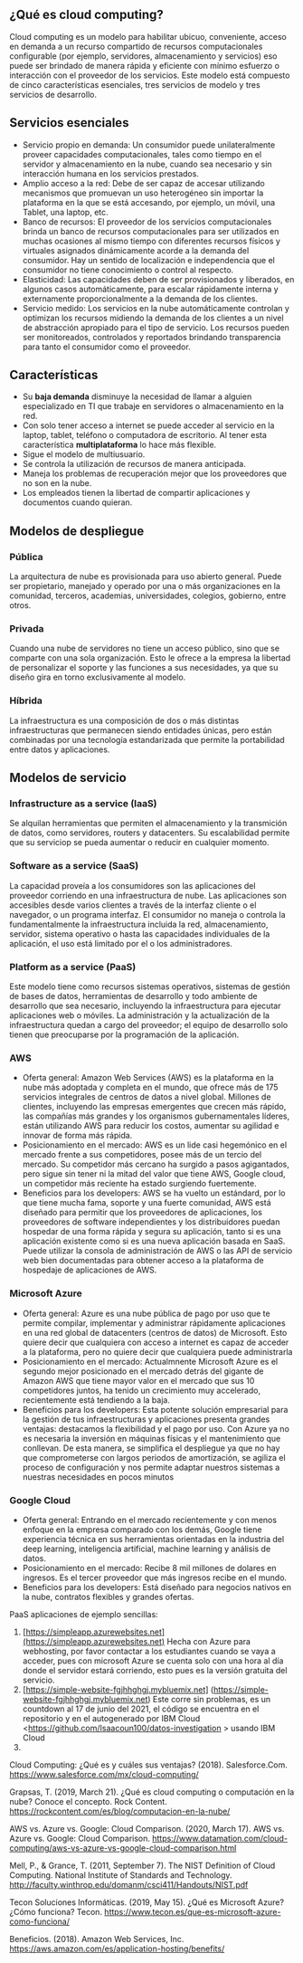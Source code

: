 ## ¿Qué es cloud computing?
Cloud computing es un modelo para habilitar ubicuo, conveniente, acceso en demanda a un recurso compartido de recursos computacionales configurable (por ejemplo, servidores, almacenamiento y servicios) eso puede ser brindado de manera rápida y eficiente con mínimo esfuerzo o interacción con el proveedor de los servicios. Este modelo está compuesto de cinco características esenciales, tres servicios de modelo y tres servicios de desarrollo.

## Servicios esenciales
* Servicio propio en demanda: Un consumidor puede unilateralmente proveer capacidades computacionales, tales como tiempo en el servidor y almacenamiento en la nube, cuando sea necesario y sin interacción humana en los servicios prestados.
* Amplio acceso a la red: Debe de ser capaz de accesar utilizando mecanismos que promuevan un uso heterogéneo sin importar la plataforma en la que se está accesando, por ejemplo, un móvil, una Tablet, una laptop, etc.  
* Banco de recursos: El proveedor de los servicios computacionales brinda un banco de recursos computacionales para ser utilizados en muchas ocasiones al mismo tiempo con diferentes recursos físicos y virtuales asignados dinámicamente acorde a la demanda del consumidor. Hay un sentido de localización e independencia que el consumidor no tiene conocimiento o control al respecto.
* Elasticidad: Las capacidades deben de ser provisionados y liberados, en algunos casos automáticamente, para escalar rápidamente interna y externamente proporcionalmente a la demanda de los clientes.
* Servicio medido: Los servicios en la nube automáticamente controlan y optimizan los recursos midiendo la demanda de los clientes a un nivel de abstracción apropiado para el tipo de servicio. Los recursos pueden ser monitoreados, controlados y reportados brindando transparencia para tanto el consumidor como el proveedor.

## Características
  - Su **baja demanda** disminuye la necesidad de llamar a alguien especializado en TI que trabaje en servidores o almacenamiento en la red.
  - Con solo tener acceso a internet se puede acceder al servicio en la laptop, tablet, teléfono o computadora de escritorio. Al tener esta característica **multiplataforma** lo hace más flexible.
  - Sigue el modelo de multiusuario.
  - Se controla la utilización de recursos de manera anticipada.
  - Maneja los problemas de recuperación mejor que los proveedores que no son en la nube.
  - Los empleados tienen la libertad de compartir aplicaciones y documentos cuando quieran.

## Modelos de despliegue
### Pública
La arquitectura de nube es provisionada para uso abierto general. Puede ser propietario, manejado y operado por una o más organizaciones en la comunidad, terceros, academias, universidades, colegios, gobierno, entre otros.
  
### Privada
Cuando una nube de servidores no tiene un acceso público, sino que se comparte con una sola organización. Esto le ofrece a la empresa la libertad de personalizar el soporte y las funciones a sus necesidades, ya que su diseño gira en torno exclusivamente al modelo.
  
### Híbrida
La infraestructura es una composición de dos o más distintas infraestructuras que permanecen siendo entidades únicas, pero están combinadas por una tecnología estandarizada que permite la portabilidad entre datos y aplicaciones.

## Modelos de servicio
### Infrastructure as a service (IaaS)
Se alquilan herramientas que permiten el almacenamiento y la transmición de datos, como servidores, routers y datacenters. Su escalabilidad permite que su serviciop se pueda aumentar o reducir en cualquier momento.

### Software as a service (SaaS)
La capacidad proveía a los consumidores son las aplicaciones del proveedor corriendo en una infraestructura de nube.  Las aplicaciones son accesibles desde varios clientes a través de la interfaz cliente o el navegador, o un programa interfaz. El consumidor no maneja o controla la fundamentalmente la infraestructura incluida la red, almacenamiento, servidor, sistema operativo o hasta las capacidades individuales de la aplicación, el uso está limitado por el o los administradores.

### Platform as a service (PaaS)
Este modelo tiene como recursos sistemas operativos, sistemas de gestión de bases de datos, herramientas de desarrollo y todo ambiente de desarrollo que sea necesario, incluyendo la infraestructura para ejecutar aplicaciones web o móviles. La administración y la actualización de la infraestructura quedan a cargo del proveedor; el equipo de desarrollo solo tienen que preocuparse por la programación de la aplicación.
  
### AWS

- Oferta general: Amazon Web Services (AWS) es la plataforma en la nube más adoptada y completa en el mundo, que ofrece más de 175 servicios integrales de centros de datos a nivel global. Millones de clientes, incluyendo las empresas emergentes que crecen más rápido, las compañías más grandes y los organismos gubernamentales líderes, están utilizando AWS para reducir los costos, aumentar su agilidad e innovar de forma más rápida.
- Posicionamiento en el mercado: AWS es un lide casi hegemónico en el mercado frente a sus competidores, posee más de un tercio del mercado. Su competidor más cercano ha surgido a pasos agigantados, pero sigue sin tener ni la mitad del valor que tiene AWS, Google cloud, un competidor más reciente ha estado surgiendo fuertemente.
- Beneficios para los developers: AWS se ha vuelto un estándard, por lo que tiene mucha fama, soporte y una fuerte comunidad, AWS está diseñado para permitir que los proveedores de aplicaciones, los proveedores de software independientes y los distribuidores puedan hospedar de una forma rápida y segura su aplicación, tanto si es una aplicación existente como si es una nueva aplicación basada en SaaS. Puede utilizar la consola de administración de AWS o las API de servicio web bien documentadas para obtener acceso a la plataforma de hospedaje de aplicaciones de AWS.

### Microsoft Azure

- Oferta general: Azure es una nube pública de pago por uso que te permite compilar, implementar y administrar rápidamente aplicaciones en una red global de datacenters (centros de datos) de Microsoft. Esto quiere decir que cualquiera con acceso a internet es capaz de acceder a la plataforma, pero no quiere decir que cualquiera puede administrarla
- Posicionamiento en el mercado: Actualmnente Microsoft Azure es el segundo mejor posicionado en el mercado detrás del gigante de Amazon AWS que tiene mayor valor en el mercado que sus 10 competidores juntos, ha tenido un crecimiento muy accelerado, recientemente está tendiendo a la baja.
- Beneficios para los developers: Esta potente solución empresarial para la gestión de tus infraestructuras y aplicaciones presenta grandes ventajas: destacamos la flexibilidad y el pago por uso. Con Azure ya no es necesaria la inversión en máquinas físicas y el mantenimiento que conllevan. De esta manera, se simplifica el despliegue ya que no hay que comprometerse con largos periodos de amortización, se agiliza el proceso de configuración y nos permite adaptar nuestros sistemas a nuestras necesidades en pocos minutos

### Google Cloud 

- Oferta general:  Entrando en el mercado recientemente y con menos enfoque en la empresa comparado con los demás, Google tiene experiencia técnica en sus herramientas orientadas en la industria del deep learning, inteligencia artificial, machine learning y análisis de datos.
- Posicionamiento en el mercado: Recibe 8 mil millones de dolares en ingresos. Es el tercer proveedor que  más ingresos recibe en el mundo.
- Beneficios para los developers: Está diseñado para negocios nativos en la nube, contratos flexibles y grandes ofertas.

PaaS aplicaciones de ejemplo sencillas:
1. [https://simpleapp.azurewebsites.net](https://simpleapp.azurewebsites.net)
Hecha con Azure para webhosting, por favor contactar a los estudiantes cuando se vaya a acceder, pues con microsoft Azure se cuenta solo con una hora al día donde el servidor estará corriendo, esto pues es la versión gratuita del servicio.
2. [https://simple-website-fgjhhghgj.mybluemix.net] (https://simple-website-fgjhhghgj.mybluemix.net)
Este corre sin problemas, es un countdown al 17 de junio del 2021, el código se encuentra en el repositorio y en el autogenerado por IBM Cloud <https://github.com/Isaacoun100/datos-investigation > usando IBM Cloud
3. 

Cloud Computing: ¿Qué es y cuáles sus ventajas? (2018). Salesforce.Com. https://www.salesforce.com/mx/cloud-computing/

Grapsas, T. (2019, March 21). ¿Qué es cloud computing o computación en la nube? Conoce el concepto. Rock Content. https://rockcontent.com/es/blog/computacion-en-la-nube/

AWS vs. Azure vs. Google: Cloud Comparison. (2020, March 17). AWS vs. Azure vs. Google: Cloud Comparison. https://www.datamation.com/cloud-computing/aws-vs-azure-vs-google-cloud-comparison.html

Mell, P., & Grance, T. (2011, September 7). The NIST Definition of Cloud Computing. National Institute of Standards and Technology. http://faculty.winthrop.edu/domanm/csci411/Handouts/NIST.pdf

Tecon Soluciones Informáticas. (2019, May 15). ¿Qué es Microsoft Azure? ¿Cómo funciona? Tecon. https://www.tecon.es/que-es-microsoft-azure-como-funciona/

Beneficios. (2018). Amazon Web Services, Inc. https://aws.amazon.com/es/application-hosting/benefits/
